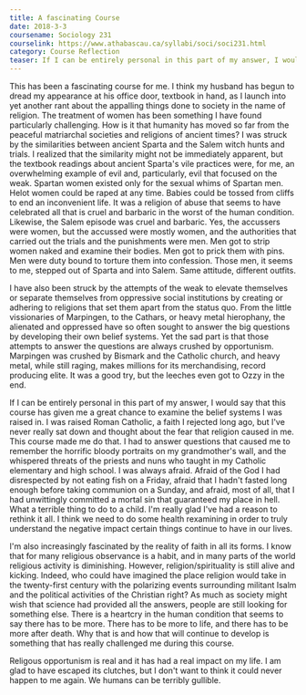 ```yaml
---
title: A fascinating Course
date: 2018-3-3
coursename: Sociology 231
courselink: https://www.athabascau.ca/syllabi/soci/soci231.html
category: Course Reflection 
teaser: If I can be entirely personal in this part of my answer, I would say that this course has given me a great chance to examine the belief systems I was raised in.  I was raised Roman Catholic, a faith I rejected long ago, but I've never really sat down and thought about the fear that religion caused in me.  This course made me do that.  I had to answer questions that caused me to remember the horrific bloody portraits on my grandmother's wall, and the whispered threats of the priests and nuns who taught in my Catholic elementary and high school.  I was always afraid.  Afraid of the God I had disrespected by not eating fish on a Friday, afraid that I hadn't fasted long enough before taking communion on a Sunday, and afraid, most of all, that I had unwittingly committed a mortal sin that guaranteed my place in hell.  What a terrible thing to do to a child.  I'm really glad I've had a reason to rethink it all.
---
```


This has been a fascinating course for me.  I think my husband has begun to dread my appearance at his office door, textbook in hand, as I launch into yet another rant about the appalling things done to society in the name of religion.  The treatment of women has been something I have found particularly challenging.  How is it that humanity has moved so far from the peaceful matriarchal societies and religions of ancient times?  I was struck by the similarities between ancient Sparta and the Salem witch hunts and trials.  I realized that the similarity might not be immediately apparent, but the textbook readings about ancient Sparta's vile practices were, for me, an overwhelming example of evil and, particularly, evil that focused on the weak.  Spartan women existed only for the sexual whims of Spartan men. Helot women could be raped at any time.  Babies could be tossed from cliffs to end an inconvenient life.  It was a religion of abuse that seems to have celebrated all that is cruel and barbaric in the worst of the human condition.  Likewise, the Salem episode was cruel and barbaric.  Yes, the accussers were women, but the accussed were mostly women, and the authorities that carried out the trials and the punishments were men.  Men got to strip women naked and examine their bodies.  Men got to prick them with pins.  Men were duty bound to torture them into confession.  Those men, it seems to me, stepped out of Sparta and into Salem.  Same attitude, different outfits.  

I have also been struck by the attempts of the weak to elevate themselves or separate themselves from oppressive social institutions by creating or adhering to religions that set them apart from the status quo.  From the little vissionaries of Marpingen, to the Cathars, or heavy metal hierophany, the alienated and oppressed have so often sought to answer the big questions by developing their own belief systems.  Yet the sad part is that those attempts to answer the questions are always crushed by opportunism.  Marpingen was crushed by Bismark and the Catholic church, and heavy metal, while still raging, makes millions for its merchandising, record producing elite.  It was a good try, but the leeches even got to Ozzy in the end.

If I can be entirely personal in this part of my answer, I would say that this course has given me a great chance to examine the belief systems I was raised in.  I was raised Roman Catholic, a faith I rejected long ago, but I've never really sat down and thought about the fear that religion caused in me.  This course made me do that.  I had to answer questions that caused me to remember the horrific bloody portraits on my grandmother's wall, and the whispered threats of the priests and nuns who taught in my Catholic elementary and high school.  I was always afraid.  Afraid of the God I had disrespected by not eating fish on a Friday, afraid that I hadn't fasted long enough before taking communion on a Sunday, and afraid, most of all, that I had unwittingly committed a mortal sin that guaranteed my place in hell.  What a terrible thing to do to a child.  I'm really glad I've had a reason to rethink it all. I think we need to do some health rexamining in order to truly understand the negative impact certain things continue to have in our lives. 

I'm also increasingly fascinated by the reality of faith in all its forms.  I know that for many religious observance is a habit, and in many parts of the world religious activity is diminishing.  However, religion/spirituality is still alive and kicking.  Indeed, who could have imagined the place religion would take in the twenty-first century with the polarizing events surrounding militant Isalm and the political activities of the Christian right?  As much as society might wish that science had provided all the answers, people are still looking for something else.  There is a heartcry in the human condition that seems to say there has to be more.  There has to be more to life, and there has to be more after death.  Why that is and how that will continue to develop is something that has really challenged me during this course.  

Religous opportunism is real and it has had a real impact on my life.  I am glad to have escaped its clutches, but I don't want to think it could never happen to me again.  We humans can be terribly gullible. 
